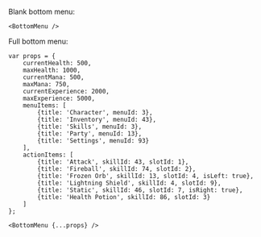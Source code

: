 Blank bottom menu:

    <BottomMenu />

Full bottom menu:

    var props = {
        currentHealth: 500,
        maxHealth: 1000,
        currentMana: 500,
        maxMana: 750,
        currentExperience: 2000,
        maxExperience: 5000,
        menuItems: [
            {title: 'Character', menuId: 3},
            {title: 'Inventory', menuId: 43},
            {title: 'Skills', menuId: 3},
            {title: 'Party', menuId: 13},
            {title: 'Settings', menuId: 93}
        ],
        actionItems: [
            {title: 'Attack', skillId: 43, slotId: 1},
            {title: 'Fireball', skillId: 74, slotId: 2},
            {title: 'Frozen Orb', skillId: 13, slotId: 4, isLeft: true},
            {title: 'Lightning Shield', skillId: 4, slotId: 9},
            {title: 'Static', skillId: 46, slotId: 7, isRight: true},
            {title: 'Health Potion', skillId: 86, slotId: 3}
        ]
    };

    <BottomMenu {...props} />